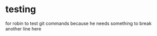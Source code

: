 testing
=======

for robin to test git commands because he needs something to break
another line here
